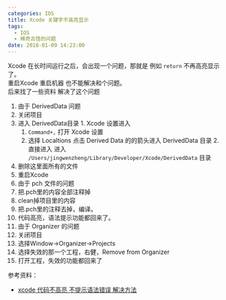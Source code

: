 ```yaml
---
categories: IOS
title: Xcode 关键字不高亮显示
tags:
  - IOS
  - 稀奇古怪的问题
date: 2018-01-09 14:23:00
---
```


Xcode 在长时间运行之后，会出现一个问题，那就是 例如 `return` 不再高亮显示了。   
重启Xcode 重启机器 也不能解决和个问题。     
后来找了一些资料 解决了这个问题

<!--more-->

1. 由于 DerivedData 问题
  1. 关闭项目
  2. 进入 DerivedData目录
    1. Xcode 设置进入
      1. `Command+,` 打开 Xcode 设置
      2. 选择 Localtions 点击 Derived Data 的的箭头进入 DerivedData 目录
    2. 直接进入
      进入 `/Users/jingwenzheng/Library/Developer/Xcode/DerivedData` 目录
  3. 删除这里面所有的文件
  4. 重启Xcode
2. 由于 pch 文件的问题
  1. 把.pch里的内容全部注释掉
  2. clean掉项目里的内容
  3. 把.pch里的注释去掉，编译。
  4. 代码高亮，语法提示功能都回来了。
3. 由于 Organizer 的问题
  1. 关闭项目
  2. 选择Window->Organizer->Projects
  3. 选择失效的那一个工程，右健，Remove from Organizer
  4. 打开工程，失效的功能都回来了

参考资料：

* [xcode 代码不高亮 不提示语法错误 解决方法](http://blog.csdn.net/liyun123gx/article/details/51544402)

